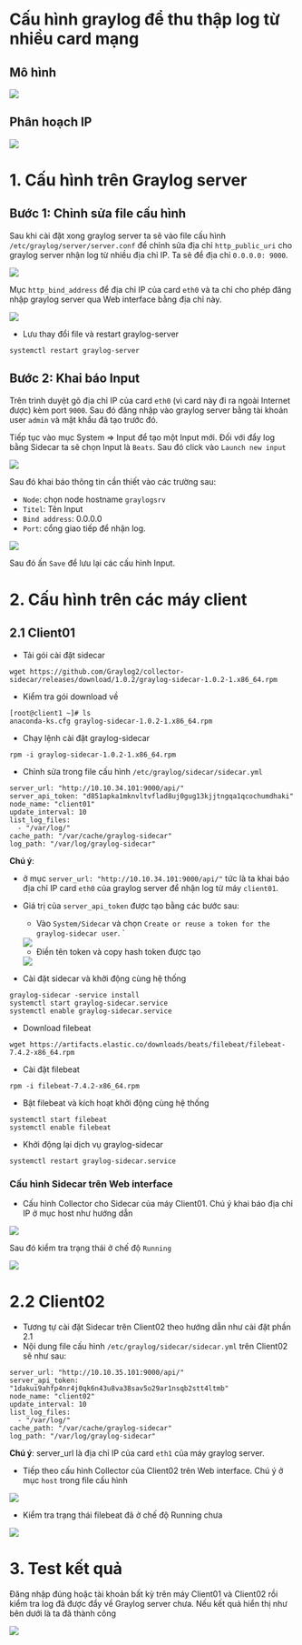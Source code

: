 # Cấu hình graylog để thu thập log từ nhiều card mạng

## Mô hình  

<img src="https://i.imgur.com/mNmN6AG.png">  

## Phân hoạch IP 
<img src="https://i.imgur.com/uCpJxhM.png">  

# 1. Cấu hình trên Graylog server  

## Bước 1: Chỉnh sửa file cấu hình 
 Sau khi cài đặt xong graylog server ta sẽ vào file cấu hình `/etc/graylog/server/server.conf` để chỉnh sửa địa chỉ `http_public_uri` cho graylog server nhận log từ nhiều địa chỉ IP. Ta sẽ để địa chỉ `0.0.0.0: 9000`.
 

<img src="https://i.imgur.com/S4EmBmy.png"> 

Mục `http_bind_address` để địa chỉ IP của card `eth0` và ta chỉ cho phép đăng nhập graylog server qua Web interface bằng địa chỉ này.   

<img src="https://i.imgur.com/pjUrmTd.png">

- Lưu thay đổi file và restart graylog-server
```
systemctl restart graylog-server
```
## Bước 2: Khai báo Input

Trên trình duyệt gõ địa chỉ IP của card `eth0` (vì card này đi ra ngoài Internet được) kèm port `9000`. Sau đó đăng nhập vào graylog server bằng tài khoản user `admin` và mật khẩu đã tạo trước đó.  

Tiếp tục vào mục System => Input để tạo một Input mới. 
Đối với đẩy log bằng Sidecar ta sẽ chọn Input là `Beats`. Sau đó click vào `Launch new input`

<img src="https://i.imgur.com/FNlo6Pu.png">  

Sau đó khai báo thông tin cần thiết vào các trường sau:  
- `Node`: chọn node hostname `graylogsrv`  
- `Titel`: Tên Input
- `Bind address`: 0.0.0.0
- `Port`: cổng giao tiếp để nhận log.

<img src="https://i.imgur.com/GxLfRIO.png">  

Sau đó ấn `Save` để lưu lại các cấu hình Input.  

# 2. Cấu hình trên các máy client  

## 2.1 Client01  
- Tải gói cài đặt sidecar 
```
wget https://github.com/Graylog2/collector-sidecar/releases/download/1.0.2/graylog-sidecar-1.0.2-1.x86_64.rpm
```
- Kiểm tra gói download về
```
[root@client1 ~]# ls
anaconda-ks.cfg graylog-sidecar-1.0.2-1.x86_64.rpm
```
- Chạy lệnh cài đặt graylog-sidecar
```
rpm -i graylog-sidecar-1.0.2-1.x86_64.rpm
```
- Chỉnh sửa trong file cấu hình `/etc/graylog/sidecar/sidecar.yml`
```
server_url: "http://10.10.34.101:9000/api/"
server_api_token: "d851apka1mknvltvflad8uj0gug13kjjtngqa1qcochumdhaki"
node_name: "client01"
update_interval: 10
list_log_files:
  - "/var/log/"
cache_path: "/var/cache/graylog-sidecar"
log_path: "/var/log/graylog-sidecar"

```
**Chú ý**:
-  ở mục `server_url: "http://10.10.34.101:9000/api/"` tức là ta khai báo địa chỉ IP card `eth0` của graylog server để nhận log từ máy `client01`.
- Giá trị của `server_api_token` được tạo bằng các bước sau:  
    - Vào `System/Sidecar` và chọn `Create or reuse a token for the graylog-sidecar user`.
` 
    <img src="https://i.imgur.com/9iXNNsz.png">

    - Điền tên token và copy hash token được tạo  

    <img src="https://i.imgur.com/G7xEzSF.png">

- Cài đặt sidecar và khởi động cùng hệ thống
```
graylog-sidecar -service install
systemctl start graylog-sidecar.service
systemctl enable graylog-sidecar.service
```


- Download filebeat
```
wget https://artifacts.elastic.co/downloads/beats/filebeat/filebeat-7.4.2-x86_64.rpm
```
- Cài đặt filebeat
```
rpm -i filebeat-7.4.2-x86_64.rpm
```
- Bật filebeat và kích hoạt khởi động cùng hệ thống
```
systemctl start filebeat
systemctl enable filebeat
```
- Khởi động lại dịch vụ graylog-sidecar
```
systemctl restart graylog-sidecar.service 
```
### Cấu hình Sidecar trên Web interface  

- Cấu hình Collector cho Sidecar của máy Client01. Chú ý khai báo địa chỉ IP ở mục host như hướng dẫn

<img src="https://i.imgur.com/oTTYWJo.png">

Sau đó kiểm tra trạng thái ở chế độ `Running`

<img src="https://i.imgur.com/nvPRQao.png">

# 2.2 Client02

- Tương tự cài đặt Sidecar trên Client02 theo hướng dẫn như cài đặt phần 2.1  
- Nội dung file cấu hình `/etc/graylog/sidecar/sidecar.yml` trên Client02 sẽ như sau:  
```
server_url: "http://10.10.35.101:9000/api/"
server_api_token: "1dakui9ahfp4nr4j0qk6n43u8va38sav5o29ar1nsqb2stt4ltmb"
node_name: "client02"
update_interval: 10
list_log_files:
  - "/var/log/"
cache_path: "/var/cache/graylog-sidecar"
log_path: "/var/log/graylog-sidecar"
```
**Chú ý**: server_url là địa chỉ IP của card `eth1` của máy graylog server.

- Tiếp theo cấu hình Collector của Client02 trên Web interface. Chú ý ở mục `host` trong file cấu hình  

<img src="https://i.imgur.com/cwxGZoO.png">  

- Kiểm tra trạng thái filebeat đã ở chế độ Running chưa  

<img src="https://i.imgur.com/98kVUCw.png">  

# 3. Test kết quả  
Đăng nhập đúng hoặc tài khoản bất kỳ trên máy Client01 và Client02 rồi kiểm tra log đã được đẩy về Graylog server chưa. Nếu kết quả hiển thị như bên dưới là ta đã thành công 
 
<img src="https://i.imgur.com/pr33Aqb.png">
